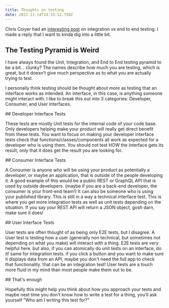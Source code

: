 ```yaml
---
title: Thoughts on testing
date: 2022-11-14T14:33:12.758Z
---
```

C﻿hris Coiyer had an [interesting post](https://chriscoyier.net/2022/11/11/the-difference-between-integration-testing-and-end-to-end-testing/) on integration vs end to end testing. I made a reply that I want to kinda dig into a little bit.

## The Testing Pyramid is Weird

I﻿ have always found the Unit, Integration, and End to End testing pyramid to be a bit... clunky? The names describe how much you are testing, which is great, but it doesn't give much perspective as to what you are actually trying to test.

I﻿ personally think testing should be thought about more as testing that an interface works as intended. An interface, in this case, is anything someone might interact with. I like to break this out into 3 categories: Developer, Consumer, and User interfaces.

#﻿# Developer Interface Tests

T﻿hese tests are mostly Unit tests for the internal code of your code base. Only developers helping make your product will really get direct benefit from these tests. You want to focus on making your developer interface tests check that functions/classes/components all work as expected for a developer who is using them. You should not test HOW the interface gets its result, only that it does get the result you are looking for.

#﻿# Consumer Interface Tests

﻿A Consumer is anyone who will be using your product as potentially a developer, or maybe an application, that is outside of the people developing it. A good example of this would be a public REST or GraphQL API that is used by outside developers. (maybe if you are a back-end developer, the consumer is your front-end team!) It can also be someone who is using your published library. This is still in a way a technical interface test. This is where you get more integration tests as well as unit tests depending on the situation. If you say your REST API will return a JSON object, gosh darn, make sure it does!

#﻿# User Interface Tests

User tests are often thought of as being only E2E tests, but I disagree. A User test is testing how a user (generally non technical, but sometimes not depending on what you make) will interact with a thing. E2E tests are very helpful here. but also, if you can atomically do unit tests on an interface, do it! same for integration tests. if you click a button and you want to make sure it displays data from an API, maybe you don't need the full app to check that functionality. that can be an integration test! User tests are a touch more fluid in my mind than most people make them out to be. 

#﻿# That's enough

H﻿opefully this might help you think about how you approach your tests and maybe next time you don't know how to write a test for a thing, you'll ask yourself "Who am I writing this test for?"